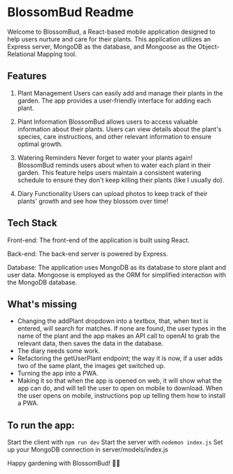 # BlossomBud Readme

Welcome to BlossomBud, a React-based mobile application designed to help users nurture and care for their plants. This application utilizes an Express server, MongoDB as the database, and Mongoose as the Object-Relational Mapping tool.

## Features
1. Plant Management
Users can easily add and manage their plants in the garden. The app provides a user-friendly interface for adding each plant.

2. Plant Information
BlossomBud allows users to access valuable information about their plants. Users can view details about the plant's species, care instructions, and other relevant information to ensure optimal growth.

3. Watering Reminders
Never forget to water your plants again! BlossomBud reminds users about when to water each plant in their garden. This feature helps users maintain a consistent watering schedule to ensure they don't keep killing their plants (like I usually do).

4. Diary Functionality
Users can upload photos to keep track of their plants' growth and see how they blossom over time!

## Tech Stack
Front-end: The front-end of the application is built using React.

Back-end: The back-end server is powered by Express.

Database: The application uses MongoDB as its database to store plant and user data. Mongoose is employed as the ORM for simplified interaction with the MongoDB database.

## What's missing
- Changing the addPlant dropdown into a textbox, that, when text is entered, will search for matches. If none are found, the user types in the name of the plant and the app makes an API call to openAI to grab the relevant data, then saves the data in the database.
- The diary needs some work.
- Refactoring the getUserPlant endpoint; the way it is now, if a user adds two of the same plant, the images get switched up.
- Turning the app into a PWA.
- Making it so that when the app is opened on web, it will show what the app can do, and will tell the user to open on mobile to download. When the user opens on mobile, instructions pop up telling them how to install a PWA. 

## To run the app:
Start the client with `npm run dev`
Start the server with `nodemon index.js`
Set up your MongoDB connection in server/models/index.js

Happy gardening with BlossomBud! 🌿🌱